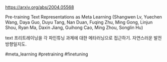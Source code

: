 https://arxiv.org/abs/2004.05568

Pre-training Text Representations as Meta Learning (Shangwen Lv, Yuechen Wang, Daya Guo, Duyu Tang, Nan Duan, Fuqing Zhu, Ming Gong, Linjun Shou, Ryan Ma, Daxin Jiang, Guihong Cao, Ming Zhou, Songlin Hu)

text 프리트레이닝을 각 파인튜닝 과제에 대한 메타러닝으로 접근하기. 자연스러운 발전 방향일지도.

#meta_learning #pretraining #finetuning 